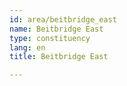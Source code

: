 ```yaml
---
id: area/beitbridge_east
name: Beitbridge East
type: constituency
lang: en
title: Beitbridge East

---
```

